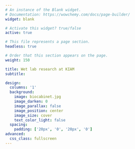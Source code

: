 ```yaml
---
# An instance of the Blank widget.
# Documentation: https://wowchemy.com/docs/page-builder/
widget: blank

# Activate this widget? true/false
active: true

# This file represents a page section.
headless: true

# Order that this section appears on the page.
weight: 150

title: Wet lab research at KIAM
subtitle:

design:
  columns: '1'
  background:
    image: biocabinet.jpg
    image_darken: 0
    image_parallax: false
    image_position: center
    image_size: cover
    text_color_light: false
  spacing:
    padding: ['20px', '0', '20px', '0']
advanced:
  css_class: fullscreen
---
```

